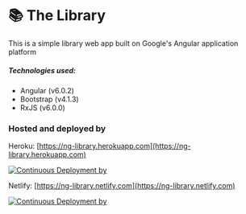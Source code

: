 # 📚 The Library

This is a simple library web app built on Google's Angular application platform
##### Technologies used:
* Angular (v6.0.2)
* Bootstrap (v4.1.3)
* RxJS (v6.0.0)

### Hosted and deployed by

Heroku: [https://ng-library.herokuapp.com](https://ng-library.herokuapp.com)

[![Continuous Deployment by](https://www.herokucdn.com/deploy/button.svg)](https://ng-library.herokuapp.com)


Netlify: [https://ng-library.netlify.com](https://ng-library.netlify.com)

[![Continuous Deployment by](https://www.netlify.com/img/global/badges/netlify-color-accent.svg)](https://ng-library.netlify.com)
